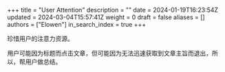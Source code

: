 +++
title = "User Attention"
description = ""
date = 2024-01-19T16:23:54Z
updated = 2024-03-04T15:57:41Z
weight = 0
draft = false
aliases = []
authors = ["Elowen"]
in_search_index = true
+++

珍惜用户的注意力资源。

用户可能因为标题而点击文章，但可能因为无法迅速获取到文章主旨而退出，所以，帮用户做总结。

